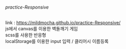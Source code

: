 ###### practice-Responsive
link : https://mildmocha.github.io/practice-Responsive/<br>
js에서 canvas를 이용한 벽돌깨기 게임
<br> scss를 사용한 반응형
<br> localStorage를 이용한 input 입력 / 클리어시 이름등록
